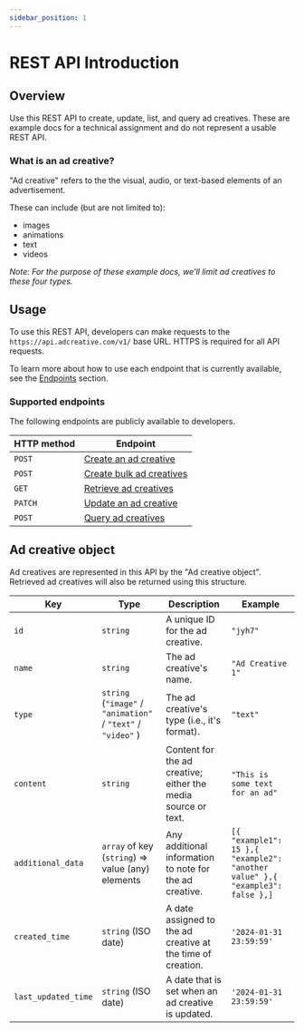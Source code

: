 ```yaml
---
sidebar_position: 1
---
```


# REST API Introduction

## Overview

Use this REST API to create, update, list, and query ad creatives. These are example docs for a technical assignment and do not represent a usable REST API.

### What is an ad creative?

"Ad creative" refers to the the visual, audio, or text-based elements of an advertisement.

These can include (but are not limited to):

- images
- animations
- text
- videos

_Note: For the purpose of these example docs, we'll limit ad creatives to these four types._

## Usage

To use this REST API, developers can make requests to the `https://api.adcreative.com/v1/` base URL. HTTPS is required for all API requests.

To learn more about how to use each endpoint that is currently available, see the [Endpoints](/docs/category/endpoints) section.

### Supported endpoints

The following endpoints are publicly available to developers.

| HTTP method | Endpoint                                                             |
| ----------- | -------------------------------------------------------------------- |
| `POST`      | [Create an ad creative](/docs/endpoints/create-an-ad-creative)       |
| `POST`      | [Create bulk ad creatives](/docs/endpoints/create-bulk-ad-creatives) |
| `GET`       | [Retrieve ad creatives](/docs/endpoints/retrieve-ad-creative)        |
| `PATCH`     | [Update an ad creative](/docs/endpoints/edit-an-ad-creative)         |
| `POST`      | [Query ad creatives](/docs/endpoints/query-ad-creatives)             |

## Ad creative object

Ad creatives are represented in this API by the "Ad creative object". Retrieved ad creatives will also be returned using this structure.

| Key                 | Type                                                         | Description                                                   | Example                                                                       |
| ------------------- | ------------------------------------------------------------ | ------------------------------------------------------------- | ----------------------------------------------------------------------------- |
| `id`                | `string`                                                     | A unique ID for the ad creative.                              | `"jyh7"`                                                                      |
| `name`              | `string`                                                     | The ad creative's name.                                       | `"Ad Creative 1"`                                                             |
| `type`              | `string` (`"image"` / `"animation"` / `"text"` / `"video"` ) | The ad creative's type (i.e., it's format).                   | `"text"`                                                                      |
| `content`           | `string`                                                     | Content for the ad creative; either the media source or text. | `"This is some text for an ad"`                                               |
| `additional_data`   | `array` of key (`string`) ⇒ value (any) elements             | Any additional information to note for the ad creative.       | `[{ "example1": 15 },{ "example2": "another value" },{ "example3": false },]` |
| `created_time`      | `string` (ISO date)                                          | A date assigned to the ad creative at the time of creation.   | `'2024-01-31 23:59:59'`                                                       |
| `last_updated_time` | `string` (ISO date)                                          | A date that is set when an ad creative is updated.            | `'2024-01-31 23:59:59'`                                                       |
